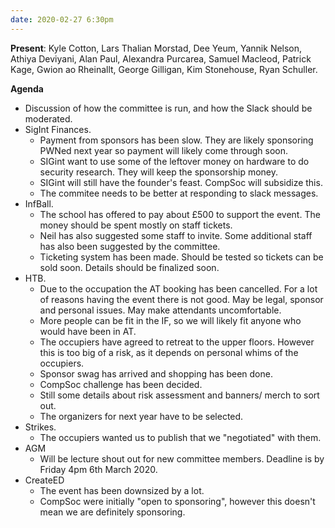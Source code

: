 ```yaml
---
date: 2020-02-27 6:30pm
---
```

**Present**:
Kyle Cotton, Lars Thalian Morstad, Dee Yeum,  Yannik Nelson, Athiya Deviyani, Alan Paul, Alexandra Purcarea, Samuel Macleod, Patrick Kage, Gwion ao Rheinallt, George Gilligan, Kim Stonehouse, Ryan Schuller. 

**Agenda**
*  Discussion of how the committee is run, and how the Slack should be moderated. 
* SigInt Finances.
	* Payment from sponsors has been slow. They are likely sponsoring PWNed next year so payment will likely come through soon.
	* SIGint want to use some of the leftover money on hardware to do security research. They will keep the sponsorship money.
	* SIGint will still have the founder's feast. CompSoc will subsidize this.
	* The commitee needs to be better at responding to slack messages.
* InfBall.
	* The school has offered to pay about £500 to support the event. The money should be spent mostly on staff tickets.
	* Neil has also suggested some staff to invite. Some additional staff has also been suggested by the committee. 
	* Ticketing system has been made. Should be tested so tickets can be sold soon. Details should be finalized soon.
* HTB.
	* Due to the occupation the AT booking has been cancelled. For a lot of reasons having the event there is not good. May be legal, sponsor and personal issues. May make attendants uncomfortable.  
	* More people can be fit in the IF, so we will likely fit anyone who would have been in AT. 
	* The occupiers have agreed to retreat to the upper floors. However this is too big of a risk, as it depends on personal whims of the occupiers. 
	* Sponsor swag has arrived and shopping has been done. 
	* CompSoc challenge has been decided.
	* Still some details about risk assessment and banners/ merch to sort out.
	* The organizers for next year have to be selected.
* Strikes. 
	* The occupiers wanted us to publish that we "negotiated" with them. 
* AGM
	* Will be lecture shout out for new committee members. Deadline is by Friday 4pm 6th March 2020.
* CreateED
	* The event has been downsized by a lot. 
	* CompSoc were initially "open to sponsoring", however this doesn't mean we are definitely sponsoring.  
